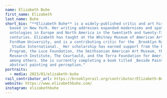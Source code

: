 ```yaml
---
name: Elizabeth Buhe
first_name: Elizabeth
last_name: Buhe
short_bio: "**Elizabeth Buhe** is a widely-published critic and art historian
  based in New York. Her writing addresses expanded modernisms and spatial
  ontologies in Europe and North America in the twentieth and twenty-first
  centuries. Elizabeth has taught at the Whitney Museum of American Art and at
  Fordham University, and is a contributing critic for the _Brooklyn Rail_ and
  _Studio International._ Her scholarship has earned support from the Fulbright
  Program, the Luce Foundation, the Smithsonian American Art Museum, the Getty
  Research Institute, The Courtauld, and the Terra Foundation for American Art,
  among others. She is currently completing a book titled _Beside Painting_ on
  abstract painting and perception."
portraits:
  - media: 2023/01/elizabeth-buhe
rail_contributor_url: https://brooklynrail.org/contributor/Elizabeth-Buhe
website: https://www.elizabethbuhe.com/
instagram: elizabethbuhe
---
```

